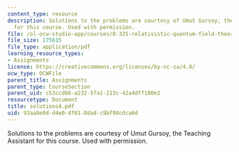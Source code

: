 ```yaml
---
content_type: resource
description: Solutions to the problems are courtesy of Umut Gursoy, the Teaching Assistant
  for this course. Used with permission.
file: /ol-ocw-studio-app/courses/8-325-relativistic-quantum-field-theory-iii-spring-2003/93aa8e0dd4e04f018dadc9bf98cdca6d_solutions4.pdf
file_size: 175615
file_type: application/pdf
learning_resource_types:
- Assignments
license: https://creativecommons.org/licenses/by-nc-sa/4.0/
ocw_type: OCWFile
parent_title: Assignments
parent_type: CourseSection
parent_uid: c53ccd66-a232-5fa1-213c-42a4dff180e2
resourcetype: Document
title: solutions4.pdf
uid: 93aa8e0d-d4e0-4f01-8dad-c9bf98cdca6d
---
```

Solutions to the problems are courtesy of Umut Gursoy, the Teaching Assistant for this course. Used with permission.
